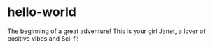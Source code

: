 # hello-world
The beginning of  a great adventure!
This is your girl Janet, a lover of positive vibes and Sci-fi!

